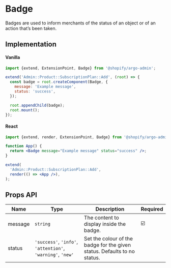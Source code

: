 # Badge

Badges are used to inform merchants of the status of an object or of an action that’s been taken.

## Implementation

#### Vanilla

```js
import {extend, ExtensionPoint, Badge} from '@shopify/argo-admin';

extend('Admin::Product::SubscriptionPlan::Add', (root) => {
  const badge = root.createComponent(Badge, {
    message: 'Example message',
    status: 'success',
  });

  root.appendChild(badge);
  root.mount();
});
```

#### React

```jsx
import {extend, render, ExtensionPoint, Badge} from '@shopify/argo-admin-react';

function App() {
  return <Badge message="Example message" status="success" />;
}

extend(
  'Admin::Product::SubscriptionPlan::Add',
  render(() => <App />),
);
```

## Props API

| Name    | Type                                                       | Description                                                              | Required |
| ------- | ---------------------------------------------------------- | ------------------------------------------------------------------------ | -------- |
| message | `string`                                                   | The content to display inside the badge.                                 | ☑️       |
| status  | `'success'`, `'info'`, `'attention'`, `'warning'`, `'new'` | Set the colour of the badge for the given status. Defaults to no status. |          |
